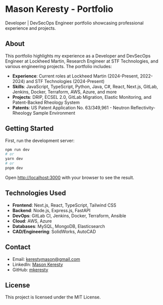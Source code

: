 # Mason Keresty - Portfolio

Developer | DevSecOps Engineer portfolio showcasing professional experience and projects.

## About

This portfolio highlights my experience as a Developer and DevSecOps Engineer at Lockheed Martin, Research Engineer at STF Technologies, and various engineering projects. The portfolio includes:

- **Experience**: Current roles at Lockheed Martin (2024-Present, 2022-2024) and STF Technologies (2024-Present)
- **Skills**: JavaScript, TypeScript, Python, Java, C#, React, Next.js, GitLab, Jenkins, Docker, Terraform, AWS, Azure, and more
- **Projects**: DRIP, ECSEL 2.0, GitLab Migration, Elastic Monitoring, and Patent-Backed Rheology System
- **Patents**: US Patent Application No. 63/349,961 - Neutron Reflectivity-Rheology Sample Environment

## Getting Started

First, run the development server:

```bash
npm run dev
# or
yarn dev
# or
pnpm dev
```

Open [http://localhost:3000](http://localhost:3000) with your browser to see the result.

## Technologies Used

- **Frontend**: Next.js, React, TypeScript, Tailwind CSS
- **Backend**: Node.js, Express.js, FastAPI
- **DevOps**: GitLab CI, Jenkins, Docker, Terraform, Ansible
- **Cloud**: AWS, Azure
- **Databases**: MySQL, MongoDB, Elasticsearch
- **CAD/Engineering**: SolidWorks, AutoCAD

## Contact

- Email: kerestymason@gmail.com
- LinkedIn: [Mason Keresty](https://www.linkedin.com/in/mason-keresty)
- GitHub: [mkeresty](https://github.com/mkeresty)

## License

This project is licensed under the MIT License.

